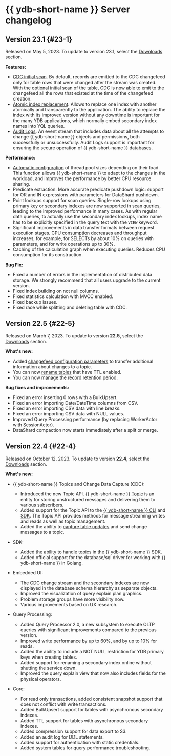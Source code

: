 # {{ ydb-short-name }} Server changelog

## Version 23.1 {#23-1}

Released on May 5, 2023. To update to version 23.1, select the [Downloads](downloads/index.md#ydb-server) section.

**Features:**

* [CDC initial scan](concepts/cdc.md#initial-scan). By default, records are emitted to the CDC changefeed only for table rows that were changed after the stream was created. With the optional initial scan of the table, CDC is now able to emit to the changefeed all the rows that existed at the time of the changefeed creation.
* [Atomic index replacement](best_practices/secondary_indexes.md#atomic-index-replacement). Allows to replace one index with another atomically and transparently to the application. The ability to replace the index with its improved version without any downtime is important for the many YDB applications, which normally embed secondary index names into YQL queries.
* [Audit Logs](cluster/audit-log.md). An event stream that includes data about all the attempts to change {{ ydb-short-name }} objects and permissions, both successfully or unsuccessfully. Audit Logs support is important for ensuring the secure operation of {{ ydb-short-name }} databases.

**Performance:**

* [Automatic configuration](deploy/configuration/config.md#autoconfig) of thread pool sizes depending on their load. This function allows {{ ydb-short-name }} to adapt to the changes in the workload, and improves the performance by better CPU resource sharing.
* Predicate extraction. More accurate predicate pushdown logic: support for OR and IN expressions with parameters for DataShard pushdown.
* Point lookups support for scan queries. Single-row lookups using primary key or secondary indexes are now supported in scan queries, leading to the improved performance in many cases. As with regular data queries, to actually use the secondary index lookups, index name has to be explicitly specified in the query text with the `VIEW` keyword.
* Significant improvements in data transfer formats between request execution stages. CPU consumption decreases and throughput increases, for example, for SELECTs  by about 10% on queries with parameters, and for write operations up to 30%.
* Caching of the calculation graph when executing queries. Reduces CPU consumption for its construction.

**Bug Fix:**

* Fixed a number of errors in the implementation of distributed data storage. We strongly recommend that all users upgrade to the current version.
* Fixed index building on not null columns.
* Fixed statistics calculation with MVCC enabled.
* Fixed backup issues.
* Fixed race while splitting and deleting table with CDC.

## Version 22.5 {#22-5}

Released on March 7, 2023. To update to version **22.5**, select the [Downloads](downloads/index.md#ydb-server) section.

**What's new:**

* Added [changefeed configuration parameters](yql/reference/syntax/alter_table.md#changefeed-options) to transfer additional information about changes to a topic.
* You can now [rename tables](concepts/datamodel/table.md#rename) that have TTL enabled.
* You can now [manage the record retention period](concepts/cdc.md#retention-period).

**Bug fixes and improvements:**

* Fixed an error inserting 0 rows with a BulkUpsert.
* Fixed an error importing Date/DateTime columns from CSV.
* Fixed an error importing CSV data with line breaks.
* Fixed an error importing CSV data with NULL values.
* Improved Query Processing performance (by replacing WorkerActor with SessionActor).
* DataShard compaction now starts immediately after a split or merge.

## Version 22.4 {#22-4}

Released on October 12, 2023. To update to version **22.4**, select the [Downloads](downloads/index.md#ydb-server) section.

**What's new:**

* {{ ydb-short-name }} Topics and Change Data Capture (CDC):
   * Introduced the new Topic API. {{ ydb-short-name }} [Topic](concepts/topic.md) is an entity for storing unstructured messages and delivering them to various subscribers.
   * Added support for the Topic API to the [{{ ydb-short-name }} CLI](reference/ydb-cli/topic-overview.md) and [SDK](reference/ydb-sdk/topic.md). The Topic API provides methods for message streaming writes and reads as well as topic management.
   * Added the ability to [capture table updates](concepts/cdc.md) and send change messages to a topic.

* SDK:
   * Added the ability to handle topics in the {{ ydb-short-name }} SDK.
   * Added official support for the database/sql driver for working with {{ ydb-short-name }} in Golang.

* Embedded UI:
   * The CDC change stream and the secondary indexes are now displayed in the database schema hierarchy as separate objects.
   * Improved the visualization of query explain plan graphics.
   * Problem storage groups have more visibility now.
   * Various improvements based on UX research.

* Query Processing:
   * Added Query Processor 2.0, a new subsystem to execute OLTP queries with significant improvements compared to the previous version.
   * Improved write performance by up to 60%, and by up to 10% for reads.
   * Added the ability to include a NOT NULL restriction for YDB primary keys when creating tables.
   * Added support for renaming a secondary index online without shutting the service down.
   * Improved the query explain view that now also includes fields for the physical operators.

* Core:
   * For read only transactions, added consistent snapshot support that does not conflict with write transactions.
   * Added BulkUpsert support for tables with asynchronous secondary indexes.
   * Added TTL support for tables with asynchronous secondary indexes.
   * Added compression support for data export to S3.
   * Added an audit log for DDL statements.
   * Added support for authentication with static credentials.
   * Added system tables for query performance troubleshooting.
